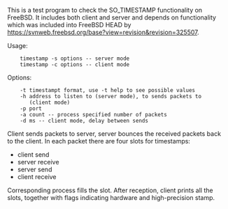 This is a test program to check the SO_TIMESTAMP functionality on
FreeBSD.  It includes both client and server and depends on
functionality which was included into FreeBSD HEAD by
https://svnweb.freebsd.org/base?view=revision&revision=325507.

Usage:
```
	timestamp -s options -- server mode
	timestamp -c options -- client mode
```
Options:
```
	-t timestampt format, use -t help to see possible values
	-h address to listen to (server mode), to sends packets to
	   (client mode)
	-p port
	-a count -- process specified number of packets
	-d ms -- client mode, delay between sends
```
Client sends packets to server, server bounces the received packets
back to the client.  In each packet there are four slots for
timestamps:
* client send
* server receive
* server send
* client receive

Corresponding process fills the slot.  After reception, client prints
all the slots, together with flags indicating hardware and
high-precision stamp.